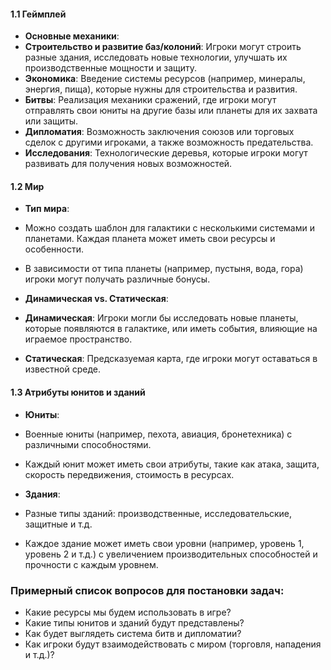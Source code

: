 #### 1.1 Геймплей
- **Основные механики**:
- **Строительство и развитие баз/колоний**: Игроки могут строить разные здания, исследовать новые технологии, улучшать их производственные мощности и защиту.
- **Экономика**: Введение системы ресурсов (например, минералы, энергия, пища), которые нужны для строительства и развития.
- **Битвы**: Реализация механики сражений, где игроки могут отправлять свои юниты на другие базы или планеты для их захвата или защиты.
- **Дипломатия**: Возможность заключения союзов или торговых сделок с другими игроками, а также возможность предательства.
- **Исследования**: Технологические деревья, которые игроки могут развивать для получения новых возможностей.

#### 1.2 Мир
- **Тип мира**:
- Можно создать шаблон для галактики с несколькими системами и планетами. Каждая планета может иметь свои ресурсы и особенности.
- В зависимости от типа планеты (например, пустыня, вода, гора) игроки могут получать различные бонусы.

- **Динамическая vs. Статическая**:
- **Динамическая**: Игроки могли бы исследовать новые планеты, которые появляются в галактике, или иметь события, влияющие на играемое пространство.
- **Статическая**: Предсказуемая карта, где игроки могут оставаться в известной среде.

#### 1.3 Атрибуты юнитов и зданий
- **Юниты**:
- Военные юниты (например, пехота, авиация, бронетехника) с различными способностями.
- Каждый юнит может иметь свои атрибуты, такие как атака, защита, скорость передвижения, стоимость в ресурсах.

- **Здания**:
- Разные типы зданий: производственные, исследовательские, защитные и т.д.
- Каждое здание может иметь свои уровни (например, уровень 1, уровень 2 и т.д.) с увеличением производительных способностей и прочности с каждым уровнем.

### Примерный список вопросов для постановки задач:
- Какие ресурсы мы будем использовать в игре?
- Какие типы юнитов и зданий будут представлены?
- Как будет выглядеть система битв и дипломатии?
- Как игроки будут взаимодействовать с миром (торговля, нападения и т.д.)?